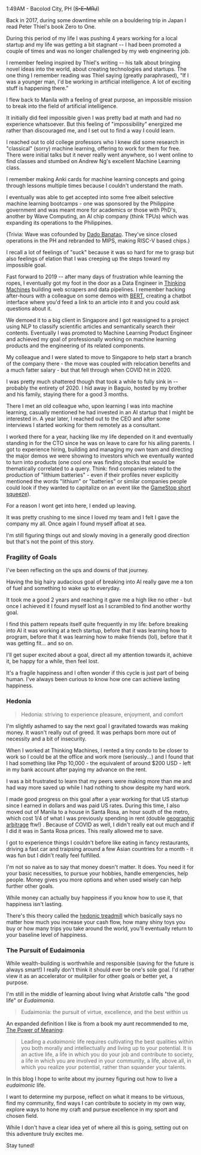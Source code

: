 1:49AM - Bacolod City, PH (~~S-E-MRJ~~)

Back in 2017, during some downtime while on a bouldering trip in Japan I read Peter Thiel's book Zero to One. <!-- excerpt-end -->

During this period of my life I was pushing 4 years working for a local startup and my life was getting a bit stagnant -- I had been promoted a couple of times and was no longer challenged by my web engineering job. 

I remember feeling inspired by Thiel's writing -- his talk about bringing novel ideas into the world, about creating technologies and startups. The one thing I remember reading was Thiel saying (greatly paraphrased), "If I was a younger man, I'd be working in artificial intelligence. A lot of exciting stuff is happening there."

I flew back to Manila with a feeling of great purpose, an impossible mission to break into the field of artificial intelligence.

It initially did feel impossible given I was pretty bad at math and had no experience whatsoever. But this feeling of "impossibility" energized me rather than discouraged me, and I set out to find a way I could learn. 

I reached out to old college professors who I knew did some research in "classical" (sorry) machine learning, offering to work for them for free. There were initial talks but it never really went anywhere, so I went online to find classes and stumbed on Andrew Ng's excellent Machine Learning class.

I remember making Anki cards for machine learning concepts and going through lessons multiple times because I couldn't understand the math. 

I eventually was able to get accepted into some free albeit selective machine learning bootcamps - one was sponsored by the Philippine government and was meant more for academics or those with PhD's, another by Wave Computing, an AI chip company (think TPUs) which was expanding its operations to the Philippines. 

(Trivia: Wave was cofounded by [Dado Banatao](https://en.wikipedia.org/wiki/Dado_Banatao). They've since closed operations in the PH and rebranded to MIPS, making RISC-V based chips.) 

I recall a lot of feelings of "suck" because it was so hard for me to grasp but also feelings of elation that I was creeping up the steps toward my impossible goal.

Fast forward to 2019 -- after many days of frustration while learning the ropes, I eventually got my foot in the door as a Data Engineer in [Thinking Machines](https://thinkingmachin.es/) building web scrapers and data pipelines. I remember hacking after-hours with a colleague on some demos with [BERT](https://jalammar.github.io/illustrated-bert/), creating a chatbot interface where you'd feed a link to an article into it and you could ask questions about it.

We demoed it to a big client in Singapore and I got reassigned to a project using NLP to classify scientific articles and semantically search their contents. Eventually I was promoted to Machine Learning Product Engineer and achieved my goal of professionally working on machine learning products and the engineering of its related components. 

My colleague and I were slated to move to Singapore to help start a branch of the company there - the move was coupled with relocation benefits and a much fatter salary - but that fell through when COVID hit in 2020.

I was pretty much shattered though that took a while to fully sink in -- probably the entirety of 2020. I hid away in Baguio, hosted by my brother and his family, staying there for a good 3 months.

There I met an old colleague who, upon learning I was into machine learning, casually mentioned he had invested in an AI startup that I might be interested in. A year later, I reached out to the CEO and after some interviews I started working for them remotely as a consultant.

I worked there for a year, hacking like my life depended on it and eventually standing in for the CTO since he was on leave to care for his ailing parents. I got to experience hiring, building and managing my own team and directing the major demos we were showing to investors which we eventually wanted to turn into products (one cool one was finding stocks that would be thematically correlated to a query. Think: find companies related to the production of "lithium batteries" - even if their profiles never explicitly mentioned the words "lithium" or "batteries" or similar companies people could look if they wanted to capitalize on an event like the [GameStop short squeeze](https://en.wikipedia.org/wiki/GameStop_short_squeeze)).

For a reason I wont get into here, I ended up leaving.

It was pretty crushing to me since I loved my team and I felt I gave the company my all. Once again I found myself afloat at sea. 

I'm still figuring things out and slowly moving in a generally good direction but that's not the point of this story.

### Fragility of Goals

I've been reflecting on the ups and downs of that journey. 

Having the big hairy audacious goal of breaking into AI really gave me a ton of fuel and something to wake up to everyday. 

It took me a good 2 years and reaching it gave me a high like no other - but once I achieved it I found myself lost as I scrambled to find another worthy goal.

I find this pattern repeats itself quite frequently in my life: before breaking into AI it was working at a tech startup, before that it was learning how to program, before that it was learning how to make friends (lol), before that it was getting fit... and so on. 

I'll get super excited about a goal, direct all my attention towards it, achieve it, be happy for a while, then feel lost.

It's a fragile happiness and I often wonder if this cycle is just part of being human. I've always been curious to know how one can achieve lasting happiness.  

### Hedonia

> Hedonia: striving to experience pleasure, enjoyment, and comfort 

I'm slightly ashamed to say the next goal I gravitated towards was making money. It wasn't really out of greed. It was perhaps born more out of necessity and a bit of insecurity.

When I worked at Thinking Machines, I rented a tiny condo to be closer to work so I could be at the office and work more (seriously...) and I found that I had something like Php 10,000 - the equivalent of around $200 USD - left in my bank account after paying my advance on the rent.

I was a bit frustrated to learn that my peers were making more than me and had way more saved up while I had nothing to show despite my hard work.

I made good progress on this goal after a year working for that US startup since I earned in dollars and was paid US rates. During this time, I also moved out of Manila to a house in Santa Rosa, an hour south of the metro, which cost 1/4 of what I was previously spending in rent (double [geographic arbitrage](https://www.realsimple.com/work-life/money/saving/geographic-arbitrage) ftw!) . Because of COVID as well, I didn't really eat out much and if I did it was in Santa Rosa prices. This really allowed me to save.

I got to experience things I couldn't before like eating in fancy restaurants, driving a fast car and traipsing around a few Asian countries for a month - it was fun but I didn't really feel fulfilled.

I'm not so naive as to say that money doesn't matter. It does. You need it for your basic necessities, to pursue your hobbies, handle emergencies, help people. Money gives you more options and when used wisely can help further other goals. 

While money can actually buy happiness if you know how to use it, that happiness isn't lasting. 

There's this theory called the [hedonic treadmill](https://en.wikipedia.org/wiki/Hedonic_treadmill) which basically says no matter how much you increase your cash flow, how many shiny toys you buy or how many trips you take around the world, you'll eventually return to your baseline level of happiness.

### The Pursuit of Eudaimonia

While wealth-building is worthwhile and responsible (saving for the future is always smart!) I really don't think it should ever be one's sole goal. I'd rather view it as an accelerator or mulitplier for other goals or better yet, a purpose.

I'm still in the middle of learning about living what Aristotle calls "the good life" or _Eudaimonia_.

> Eudaimonia: the pursuit of virtue, excellence, and the best within us

An expanded definition I like is from a book my aunt recommended to me, [The Power of Meaning](https://www.goodreads.com/book/show/30008950-the-power-of-meaning):

> Leading a _eudaimonic_ life requires cultivating the best qualities within you both morally and intellectually and living up to your potential. It is an active life, a life in which you do your job and contribute to society, a life in which you are involved in your community, a life, above all, in which you realize your potential, rather than squander your talents.

In this blog I hope to write about my journey figuring out how to live a _eudaimonic_ life. 

I want to determine my purpose, reflect on what it means to be virtuous, find my community, find ways I can contribute to society in my own way, explore ways to hone my craft and pursue excellence in my sport and chosen field.

While I don't have a clear idea yet of where all this is going, setting out on this adventure truly excites me.

Stay tuned!